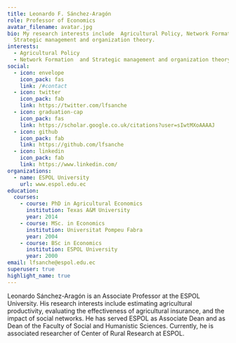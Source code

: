 ```yaml
---
title: Leonardo F. Sánchez-Aragón
role: Professor of Economics
avatar_filename: avatar.jpg
bio: My research interests include  Agricultural Policy, Network Formation  and
  Strategic management and organization theory.
interests:
  - Agricultural Policy
  - Network Formation  and Strategic management and organization theory.
social:
  - icon: envelope
    icon_pack: fas
    link: /#contact
  - icon: twitter
    icon_pack: fab
    link: https://twitter.com/lfsanche
  - icon: graduation-cap
    icon_pack: fas
    link: https://scholar.google.co.uk/citations?user=sIwtMXoAAAAJ
  - icon: github
    icon_pack: fab
    link: https://github.com/lfsanche
  - icon: linkedin
    icon_pack: fab
    link: https://www.linkedin.com/
organizations:
  - name: ESPOL University
    url: www.espol.edu.ec
education:
  courses:
    - course: PhD in Agricultural Economics
      institution: Texas A&M University
      year: 2014
    - course: MSc. in Economics
      institution: Universitat Pompeu Fabra
      year: 2004
    - course: BSc in Economics
      institution: ESPOL University
      year: 2000
email: lfsanche@espol.edu.ec
superuser: true
highlight_name: true
---
```

<!--StartFragment-->

Leonardo Sánchez-Aragón is an Associate Professor at the ESPOL University. His research interests include estimating agricultural productivity, evaluating the effectiveness of agricultural insurance, and the impact of social networks. He has served ESPOL as Associate Dean and as Dean of the Faculty of Social and Humanistic Sciences. Currently, he is associated researcher of Center of Rural Research at ESPOL.

<!--EndFragment-->